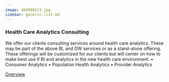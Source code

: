 ```yaml
---
image: 464900523.jpg
sidebar: generic-list.md
---
```


### Health Care Analytics Consulting

We offer our clients consulting services around health care analytics. These may be part of the above BI, and DW services or as a stand-alone offering. These offerings will be customized for our clients but will center on how to make best use if BI and analytics in the new health care environment.
•  Consumer Analytics
•  Population Health Analytics
•  Provider Analytics

[Overview]

[Overview]: http://google.com
